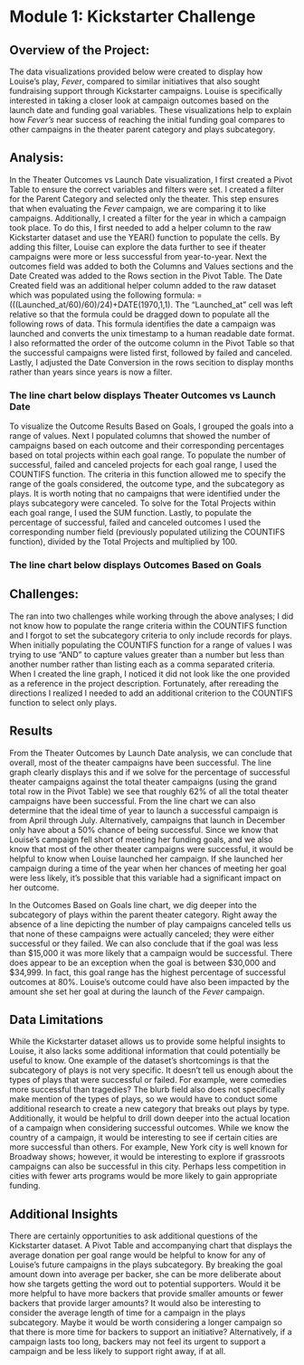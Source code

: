 # Module 1: Kickstarter Challenge

## Overview of the Project:

The data visualizations provided below were created to display how Louise’s play, *Fever*, compared to similar initiatives that also sought fundraising support through Kickstarter campaigns. Louise is specifically interested in taking a closer look at campaign outcomes based on the launch date and funding goal variables. These visualizations help to explain how *Fever’s* near success of reaching the initial funding goal compares to other campaigns in the theater parent category and plays subcategory.

## Analysis:

In the Theater Outcomes vs Launch Date visualization, I first created a Pivot Table to ensure the correct variables and filters were set. I created a filter for the Parent Category and selected only the theater. This step ensures that when evaluating the *Fever* campaign, we are comparing it to like campaigns. Additionally, I created a filter for the year in which a campaign took place. To do this, I first needed to add a helper column to the raw Kickstarter dataset and use the YEAR() function to populate the cells. By adding this filter, Louise can explore the data further to see if theater campaigns were more or less successful from year-to-year. Next the outcomes field was added to both the Columns and Values sections and the Date Created was added to the Rows section in the Pivot Table. The Date Created field was an additional helper column added to the raw dataset which was populated using the following formula: =(((Launched_at/60)/60)/24)+DATE(1970,1,1). The “Launched_at” cell was left relative so that the formula could be dragged down to populate all the following rows of data. This formula identifies the date a campaign was launched and converts the unix timestamp to a human readable date format. I also reformatted the order of the outcome column in the Pivot Table so that the successful campaigns were listed first, followed by failed and canceled. Lastly, I adjusted the Date Conversion in the rows secition to display months rather than years since years is now a filter.

### The line chart below displays Theater Outcomes vs Launch Date


To visualize the Outcome Results Based on Goals, I grouped the goals into a range of values. Next I populated columns that showed the number of campaigns based on each outcome and their corresponding percentages based on total projects within each goal range. To populate the number of successful, failed and canceled projects for each goal range, I used the COUNTIFS function. The criteria in this function allowed me to specify the range of the goals considered, the outcome type, and the subcategory as plays. It is worth noting that no campaigns that were identified under the plays subcategory were canceled. To solve for the Total Projects within each goal range, I used the SUM function. Lastly, to populate the percentage of successful, failed and canceled outcomes I used the corresponding number field (previously populated utilizing the COUNTIFS function), divided by the Total Projects and multiplied by 100.

### The line chart below displays Outcomes Based on Goals

## Challenges:

The ran into two challenges while working through the above analyses; I did not know how to populate the range criteria within the COUNTIFS function and I forgot to set the subcategory criteria to only include records for plays. When initially populating the COUNTIFS function for a range of values I was trying to use “AND” to capture values greater than a number but less than another number rather than listing each as a comma separated criteria. When I created the line graph, I noticed it did not look like the one provided as a reference in the project description. Fortunately, after rereading the directions I realized I needed to add an additional criterion to the COUNTIFS function to select only plays.

## Results

From the Theater Outcomes by Launch Date analysis, we can conclude that overall, most of the theater campaigns have been successful. The line graph clearly displays this and if we solve for the percentage of successful theater campaigns against the total theater campaigns (using the grand total row in the Pivot Table) we see that roughly 62% of all the total theater campaigns have been successful. From the line chart we can also determine that the ideal time of year to launch a successful campaign is from April through July. Alternatively, campaigns that launch in December only have about a 50% chance of being successful. Since we know that Louise’s campaign fell short of meeting her funding goals, and we also know that most of the other theater campaigns were successful, it would be helpful to know when Louise launched her campaign. If she launched her campaign during a time of the year when her chances of meeting her goal were less likely, it’s possible that this variable had a significant impact on her outcome.

In the Outcomes Based on Goals line chart, we dig deeper into the subcategory of plays within the parent theater category. Right away the absence of a line depicting the number of play campaigns canceled tells us that none of these campaigns were actually canceled; they were either successful or they failed. We can also conclude that if the goal was less than $15,000 it was more likely that a campaign would be successful. There does appear to be an exception when the goal is between $30,000 and $34,999. In fact, this goal range has the highest percentage of successful outcomes at 80%. Louise’s outcome could have also been impacted by the amount she set her goal at during the launch of the *Fever* campaign.

## Data Limitations

While the Kickstarter dataset allows us to provide some helpful insights to Louise, it also lacks some additional information that could potentially be useful to know. One example of the dataset’s shortcomings is that the subcategory of plays is not very specific. It doesn’t tell us enough about the types of plays that were successful or failed. For example, were comedies more successful than tragedies? The blurb field also does not specifically make mention of the types of plays, so we would have to conduct some additional research to create a new category that breaks out plays by type. Additionally, it would be helpful to drill down deeper into the actual location of a campaign when considering successful outcomes. While we know the country of a campaign, it would be interesting to see if certain cities are more successful than others. For example, New York city is well known for Broadway shows; however, it would be interesting to explore if grassroots campaigns can also be successful in this city. Perhaps less competition in cities with fewer arts programs would be more likely to gain appropriate funding.

## Additional Insights

There are certainly opportunities to ask additional questions of the Kickstarter dataset. A Pivot Table and accompanying chart that displays the average donation per goal range would be helpful to know for any of Louise’s future campaigns in the plays subcategory. By breaking the goal amount down into average per backer, she can be more deliberate about how she targets getting the word out to potential supporters. Would it be more helpful to have more backers that provide smaller amounts or fewer backers that provide larger amounts? It would also be interesting to consider the average length of time for a campaign in the plays subcategory. Maybe it would be worth considering a longer campaign so that there is more time for backers to support an initiative? Alternatively, if a campaign lasts too long, backers may not feel its urgent to support a campaign and be less likely to support right away, if at all.
